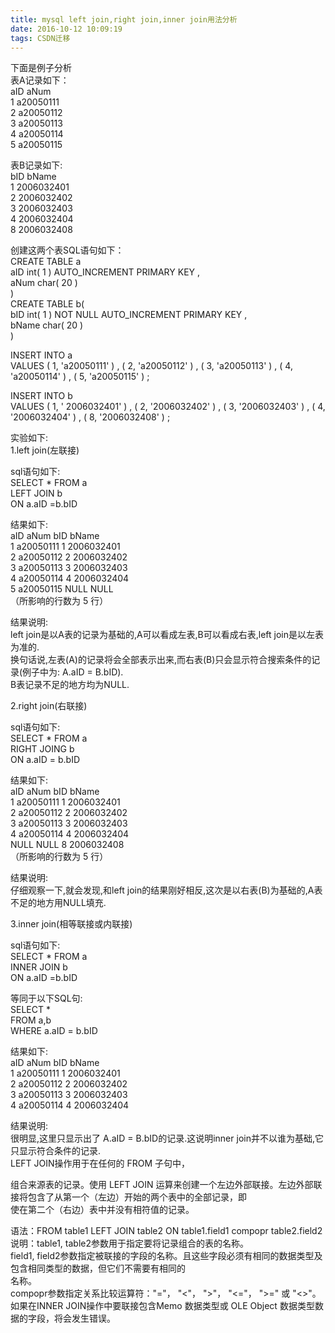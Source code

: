 ```yaml
---
title: mysql left join,right join,inner join用法分析
date: 2016-10-12 10:09:19
tags: CSDN迁移
---
```

   下面是例子分析  
 表A记录如下：   
 aID aNum   
 1 a20050111   
 2 a20050112   
 3 a20050113   
 4 a20050114   
 5 a20050115   
  
  
 表B记录如下:   
 bID bName   
 1 2006032401   
 2 2006032402   
 3 2006032403   
 4 2006032404   
 8 2006032408   
  
  
 创建这两个表SQL语句如下：   
 CREATE TABLE a   
 aID int( 1 ) AUTO_INCREMENT PRIMARY KEY ,   
 aNum char( 20 )   
 )   
 CREATE TABLE b(   
 bID int( 1 ) NOT NULL AUTO_INCREMENT PRIMARY KEY ,   
 bName char( 20 )   
 )   
  
  
 INSERT INTO a   
 VALUES ( 1, 'a20050111' ) , ( 2, 'a20050112' ) , ( 3, 'a20050113' ) , ( 4, 'a20050114' ) , ( 5, 'a20050115' ) ;   
  
  
 INSERT INTO b   
 VALUES ( 1, ' 2006032401' ) , ( 2, '2006032402' ) , ( 3, '2006032403' ) , ( 4, '2006032404' ) , ( 8, '2006032408' ) ;   
  
  
 实验如下:   
 1.left join(左联接)   
  
  
 sql语句如下:   
 SELECT * FROM a   
 LEFT JOIN b   
 ON a.aID =b.bID   
  
  
 结果如下:   
 aID aNum bID bName   
 1 a20050111 1 2006032401   
 2 a20050112 2 2006032402   
 3 a20050113 3 2006032403   
 4 a20050114 4 2006032404   
 5 a20050115 NULL NULL   
 （所影响的行数为 5 行）   
  
  
 结果说明:   
 left join是以A表的记录为基础的,A可以看成左表,B可以看成右表,left join是以左表为准的.   
 换句话说,左表(A)的记录将会全部表示出来,而右表(B)只会显示符合搜索条件的记录(例子中为: A.aID = B.bID).   
 B表记录不足的地方均为NULL.   
  
  
 2.right join(右联接)   
  
  
 sql语句如下:   
 SELECT * FROM a   
 RIGHT JOING b   
 ON a.aID = b.bID   
  
  
 结果如下:   
 aID aNum bID bName   
 1 a20050111 1 2006032401   
 2 a20050112 2 2006032402   
 3 a20050113 3 2006032403   
 4 a20050114 4 2006032404   
 NULL NULL 8 2006032408   
 （所影响的行数为 5 行）   
  
  
 结果说明:   
 仔细观察一下,就会发现,和left join的结果刚好相反,这次是以右表(B)为基础的,A表不足的地方用NULL填充.   
  
  
 3.inner join(相等联接或内联接)   
  
  
 sql语句如下:   
 SELECT * FROM a   
 INNER JOIN b   
 ON a.aID =b.bID   
  
  
 等同于以下SQL句:   
 SELECT *   
 FROM a,b   
 WHERE a.aID = b.bID   
  
  
 结果如下:   
 aID aNum bID bName   
 1 a20050111 1 2006032401   
 2 a20050112 2 2006032402   
 3 a20050113 3 2006032403   
 4 a20050114 4 2006032404   
  
  
 结果说明:   
 很明显,这里只显示出了 A.aID = B.bID的记录.这说明inner join并不以谁为基础,它只显示符合条件的记录.   
 LEFT JOIN操作用于在任何的 FROM 子句中，   
  
  
 组合来源表的记录。使用 LEFT JOIN 运算来创建一个左边外部联接。左边外部联接将包含了从第一个（左边）开始的两个表中的全部记录，即   
 使在第二个（右边）表中并没有相符值的记录。   
  
  
 语法：FROM table1 LEFT JOIN table2 ON table1.field1 compopr table2.field2   
 说明：table1, table2参数用于指定要将记录组合的表的名称。   
 field1, field2参数指定被联接的字段的名称。且这些字段必须有相同的数据类型及包含相同类型的数据，但它们不需要有相同的   
 名称。   
 compopr参数指定关系比较运算符："="， "<"， ">"， "<="， ">=" 或 "<>"。   
 如果在INNER JOIN操作中要联接包含Memo 数据类型或 OLE Object 数据类型数据的字段，将会发生错误。   
 